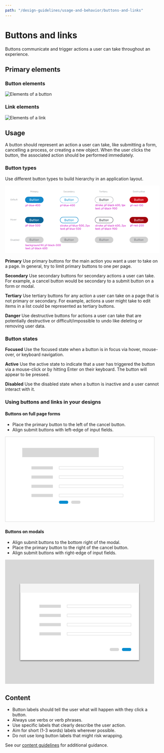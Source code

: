 ```yaml
---
path: "/design-guidelines/usage-and-behavior/buttons-and-links"
---
```

# Buttons and links
Buttons communicate and trigger actions a user can take throughout an experience.

## Primary elements
### Button elements
![Elements of a button](img/x.png)

### Link elements
![Elements of a link](img/x.png)

## Usage
A button should represent an action a user can take, like submitting a form, cancelling a process, or creating a new object. When the user clicks the button, the associated action should be performed immediately.

### Button types
Use different button types to build hierarchy in an application layout.

![Buttons grid](img/buttons.png)

**Primary**
Use primary buttons for the main action you want a user to take on a page. In general, try to limit primary buttons to one per page.

**Secondary**
Use secondary buttons for secondary actions a user can take. For example, a cancel button would be secondary to a submit button on a form or modal.

**Tertiary**
Use tertiary buttons for any action a user can take on a page that is not primary or secondary. For example, actions a user might take to edit items in a list could be represented as tertiary buttons.

**Danger**
Use destructive buttons for actions a user can take that are potentially destructive or difficult/impossible to undo like deleting or removing user data.

### Button states

**Focused**
Use the focused state when a button is in focus via hover, mouse-over, or keyboard navigation.

**Active**
Use the active state to indicate that a user has triggered the button via a mouse-click or by hitting Enter on their keyboard. The button will appear to be pressed.

**Disabled**
Use the disabled state when a button is inactive and a user cannot interact with it.

### Using buttons and links in your designs
#### Buttons on full page forms
* Place the primary button to the left of the cancel button.
* Align submit buttons with left-edge of input fields.

![Buttons on modals](img/button_on_form.png)

#### Buttons on modals
* Align submit buttons to the bottom right of the modal.
* Place the primary button to the right of the cancel button.
* Align submit buttons with right-edge of input fields.

![Buttons on modals](img/button_on_modal.png)

## Content
* Button labels should tell the user what will happen with they click a button.
* Always use verbs or verb phrases.
* Use specific labels that clearly describe the user action.
* Aim for short (1-3 words) labels wherever possible.
* Do not use long button labels that might risk wrapping.

See our [content guidelines](/design-guidelines/content/) for additional guidance.
